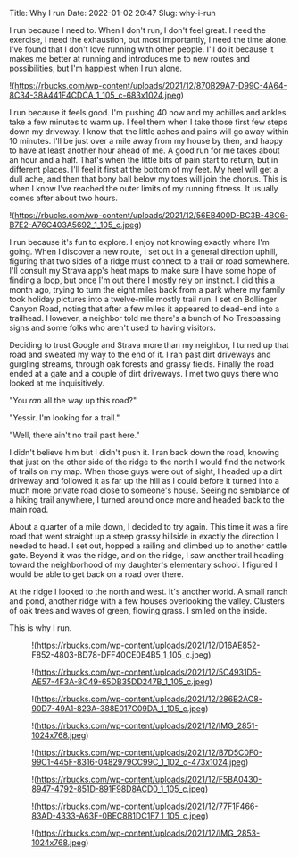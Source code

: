 Title: Why I run
Date: 2022-01-02 20:47
Slug: why-i-run

I run because I need to. When I don't run, I don't feel great. I need the exercise, I need the exhaustion, but most importantly, I need the time alone. I've found that I don't love running with other people. I'll do it because it makes me better at running and introduces me to new routes and possibilities, but I'm happiest when I run alone. 

!(https://rbucks.com/wp-content/uploads/2021/12/870B29A7-D99C-4A64-8C34-38A441F4CDCA_1_105_c-683x1024.jpeg)

I run because it feels good. I'm pushing 40 now and my achilles and ankles take a few minutes to warm up. I feel them when I take those first few steps down my driveway. I know that the little aches and pains will go away within 10 minutes. I'll be just over a mile away from my house by then, and happy to have at least another hour ahead of me. A good run for me takes about an hour and a half. That's when the little bits of pain start to return, but in different places. I'll feel it first at the bottom of my feet. My heel will get a dull ache, and then that bony ball below my toes will join the chorus. This is when I know I've reached the outer limits of my running fitness. It usually comes after about two hours.

!(https://rbucks.com/wp-content/uploads/2021/12/56EB400D-BC3B-4BC6-B7E2-A76C403A5692_1_105_c.jpeg)

I run because it's fun to explore. I enjoy not knowing exactly where I'm going. When I discover a new route, I set out in a general direction uphill, figuring that two sides of a ridge must connect to a trail or road somewhere. I'll consult my Strava app's heat maps to make sure I have some hope of finding a loop, but once I'm out there I mostly rely on instinct. I did this a month ago, trying to turn the eight miles back from a park where my family took holiday pictures into a twelve-mile mostly trail run. I set on Bollinger Canyon Road, noting that after a few miles it appeared to dead-end into a trailhead. However, a neighbor told me there's a bunch of No Trespassing signs and some folks who aren't used to having visitors. 

Deciding to trust Google and Strava more than my neighbor, I turned up that road and sweated my way to the end of it. I ran past dirt driveways and gurgling streams, through oak forests and grassy fields. Finally the road ended at a gate and a couple of dirt driveways. I met two guys there who looked at me inquisitively. 

"You *ran* all the way up this road?"

"Yessir. I'm looking for a trail."

"Well, there ain't no trail past here."

I didn't believe him but I didn't push it. I ran back down the road, knowing that just on the other side of the ridge to the north I would find the network of trails on my map. When those guys were out of sight, I headed up a dirt driveway and followed it as far up the hill as I could before it turned into a much more private road close to someone's house. Seeing no semblance of a hiking trail anywhere, I turned around once more and headed back to the main road. 

About a quarter of a mile down, I decided to try again. This time it was a fire road that went straight up a steep grassy hillside in exactly the direction I needed to head. I set out, hopped a railing and climbed up to another cattle gate. Beyond it was the ridge, and on the ridge, I saw another trail heading toward the neighborhood of my daughter's elementary school. I figured I would be able to get back on a road over there.

At the ridge I looked to the north and west. It's another world. A small ranch and pond, another ridge with a few houses overlooking the valley. Clusters of oak trees and waves of green, flowing grass. I smiled on the inside. 

This is why I run. 

<figure class="wp-block-image size-large">!(https://rbucks.com/wp-content/uploads/2021/12/D16AE852-F852-4803-BD78-DFF40CE0E4B5_1_105_c.jpeg)

!(https://rbucks.com/wp-content/uploads/2021/12/5C4931D5-AE57-4F3A-8C49-65DB35DD247B_1_105_c.jpeg)

!(https://rbucks.com/wp-content/uploads/2021/12/286B2AC8-90D7-49A1-823A-388E017C09DA_1_105_c.jpeg)

!(https://rbucks.com/wp-content/uploads/2021/12/IMG_2851-1024x768.jpeg)

!(https://rbucks.com/wp-content/uploads/2021/12/B7D5C0F0-99C1-445F-8316-0482979CC99C_1_102_o-473x1024.jpeg)

!(https://rbucks.com/wp-content/uploads/2021/12/F5BA0430-8947-4792-851D-891F98D8ACD0_1_105_c.jpeg)

!(https://rbucks.com/wp-content/uploads/2021/12/77F1F466-83AD-4333-A63F-0BEC8B1DC1F7_1_105_c.jpeg)

!(https://rbucks.com/wp-content/uploads/2021/12/IMG_2853-1024x768.jpeg)
</figure>